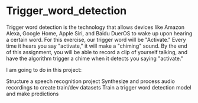 # Trigger_word_detection


Trigger word detection is the technology that allows devices like Amazon Alexa, Google Home, Apple Siri, and Baidu DuerOS to wake up upon hearing a certain word.
For this exercise, our trigger word will be "Activate." Every time it hears you say "activate," it will make a "chiming" sound.
By the end of this assignment, you will be able to record a clip of yourself talking, and have the algorithm trigger a chime when it detects you saying "activate."


I am going to do in this project:

Structure a speech recognition project
Synthesize and process audio recordings to create train/dev datasets
Train a trigger word detection model and make predictions
